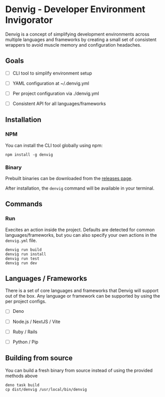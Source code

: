 # Denvig - Developer Environment Invigorator

Denvig is a concept of simplifying development environments across multiple languages and frameworks by creating a small
set of consistent wrappers to avoid muscle memory and configuration headaches.



## Goals

- [ ] CLI tool to simplify environment setup
- [ ] YAML configuration at ~/.denvig.yml
- [ ] Per project configuration via ./denvig.yml
- [ ] Consistent API for all languages/frameworks



## Installation


### NPM

You can install the CLI tool globally using npm:

```shell
npm install -g denvig
```


### Binary

Prebuilt binaries can be downloaded from the [releases page](https://github.com/marcqualie/denvig/releases).


After installation, the `denvig` command will be available in your terminal.



## Commands


### Run

Execites an action inside the project. Defaults are detected for common languages/frameworks, but you can also
specify your own actions in the `denvig.yml` file.

```shell
denvig run build
denvig run install
denvig run test
denvig run dev
```



## Languages / Frameworks

There is a set of core languages and frameworks that Denvig will support out of the box. Any language or framework
can be supported by using the per project configs.

- [ ] Deno
- [ ] Node.js / NextJS / Vite
- [ ] Ruby / Rails
- [ ] Python / Pip



## Building from source

You can build a fresh binary from source instead of using the provided methods above

```shell
deno task build
cp dist/denvig /usr/local/bin/denvig
```
